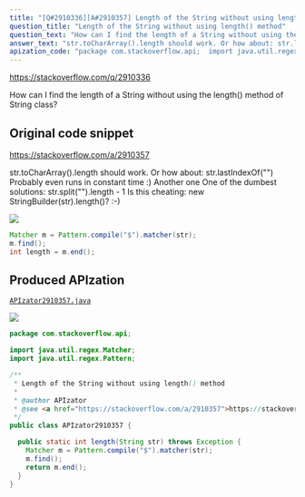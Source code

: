 ```yaml
---
title: "[Q#2910336][A#2910357] Length of the String without using length() method"
question_title: "Length of the String without using length() method"
question_text: "How can I find the length of a String without using the length() method of String class?"
answer_text: "str.toCharArray().length should work. Or how about: str.lastIndexOf(\"\") Probably even runs in constant time :) Another one One of the dumbest solutions: str.split(\"\").length - 1 Is this cheating: new StringBuilder(str).length()? :-)"
apization_code: "package com.stackoverflow.api;  import java.util.regex.Matcher; import java.util.regex.Pattern;  /**  * Length of the String without using length() method  *  * @author APIzator  * @see <a href=\"https://stackoverflow.com/a/2910357\">https://stackoverflow.com/a/2910357</a>  */ public class APIzator2910357 {    public static int length(String str) throws Exception {     Matcher m = Pattern.compile(\"$\").matcher(str);     m.find();     return m.end();   } }"
---
```


https://stackoverflow.com/q/2910336

How can I find the length of a String without using the length() method of String class?



## Original code snippet

https://stackoverflow.com/a/2910357

str.toCharArray().length should work.
Or how about:
str.lastIndexOf(&quot;&quot;)
Probably even runs in constant time :)
Another one
One of the dumbest solutions: str.split(&quot;&quot;).length - 1
Is this cheating: new StringBuilder(str).length()? :-)

<div class="code-logo"><img src="/stackoverflow.png" /></div>

```java
Matcher m = Pattern.compile("$").matcher(str);
m.find();
int length = m.end();
```

## Produced APIzation

[`APIzator2910357.java`](https://github.com/pasqualesalza/apization-temp/raw/main/data/search/APIzator2910357.java)

<div class="code-logo"><img src="/apizator.png" /></div>

```java
package com.stackoverflow.api;

import java.util.regex.Matcher;
import java.util.regex.Pattern;

/**
 * Length of the String without using length() method
 *
 * @author APIzator
 * @see <a href="https://stackoverflow.com/a/2910357">https://stackoverflow.com/a/2910357</a>
 */
public class APIzator2910357 {

  public static int length(String str) throws Exception {
    Matcher m = Pattern.compile("$").matcher(str);
    m.find();
    return m.end();
  }
}

```